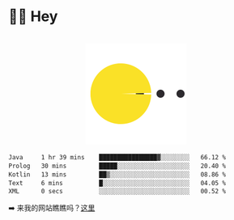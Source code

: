 
# 👋🏻 Hey
<div align="center">
	<br>
	<img src="https://raw.githubusercontent.com/Aniket965/Aniket965/master/pacman.svg?sanitize=true" width="200" height="200">
	<br>
</div>

<!--START_SECTION:waka-->

```txt
Java     1 hr 39 mins    ████████████████▓░░░░░░░░   66.12 %
Prolog   30 mins         █████░░░░░░░░░░░░░░░░░░░░   20.40 %
Kotlin   13 mins         ██▒░░░░░░░░░░░░░░░░░░░░░░   08.86 %
Text     6 mins          █░░░░░░░░░░░░░░░░░░░░░░░░   04.05 %
XML      0 secs          ░░░░░░░░░░░░░░░░░░░░░░░░░   00.52 %
```

<!--END_SECTION:waka-->

 ➡️  来我的网站瞧瞧吗？[这里](https://www.shaolongfei.com)
